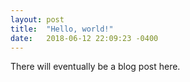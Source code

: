 ```yaml
---
layout: post
title:  "Hello, world!"
date:   2018-06-12 22:09:23 -0400
---
```


There will eventually be a blog post here.
